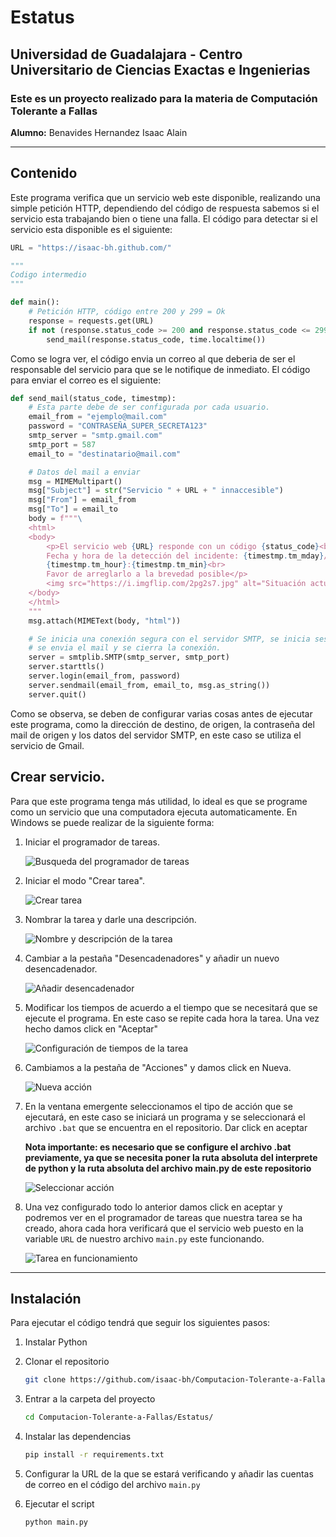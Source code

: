# Estatus
## **Universidad de Guadalajara** - Centro Universitario de Ciencias Exactas e Ingenierias

### Este es un proyecto realizado para la materia de Computación Tolerante a Fallas

**Alumno:** Benavides Hernandez Isaac Alain

---
## Contenido

Este programa verifica que un servicio web este disponible, realizando una simple petición HTTP, dependiendo del código de respuesta sabemos si el servicio esta trabajando bien o tiene una falla. El código para detectar si el servicio esta disponible es el siguiente:

~~~python
URL = "https://isaac-bh.github.com/"

"""
Codigo intermedio
"""

def main():
    # Petición HTTP, código entre 200 y 299 = Ok
    response = requests.get(URL)
    if not (response.status_code >= 200 and response.status_code <= 299):
        send_mail(response.status_code, time.localtime())
~~~

Como se logra ver, el código envia un correo al que deberia de ser el responsable del servicio para que se le notifique de inmediato. El código para enviar el correo es el siguiente:

~~~python
def send_mail(status_code, timestmp):
    # Esta parte debe de ser configurada por cada usuario.
    email_from = "ejemplo@mail.com"
    password = "CONTRASEÑA_SUPER_SECRETA123"
    smtp_server = "smtp.gmail.com"
    smtp_port = 587
    email_to = "destinatario@mail.com"

    # Datos del mail a enviar
    msg = MIMEMultipart()
    msg["Subject"] = str("Servicio " + URL + " innaccesible")
    msg["From"] = email_from
    msg["To"] = email_to
    body = f"""\
    <html>
    <body>
        <p>El servicio web {URL} responde con un código {status_code}<br>
        Fecha y hora de la detección del incidente: {timestmp.tm_mday}/{timestmp.tm_mon}/{timestmp.tm_year} -
        {timestmp.tm_hour}:{timestmp.tm_min}<br>
        Favor de arreglarlo a la brevedad posible</p>
        <img src="https://i.imgflip.com/2pg2s7.jpg" alt="Situación actual">
    </body>
    </html>
    """
    msg.attach(MIMEText(body, "html"))

    # Se inicia una conexión segura con el servidor SMTP, se inicia sesión, 
    # se envia el mail y se cierra la conexión.
    server = smtplib.SMTP(smtp_server, smtp_port)
    server.starttls()
    server.login(email_from, password)
    server.sendmail(email_from, email_to, msg.as_string())
    server.quit()
~~~
Como se observa, se deben de configurar varias cosas antes de ejecutar este programa, como la dirección de destino, de origen, la contraseña del mail de origen y los datos del servidor SMTP, en este caso se utiliza el servicio de Gmail.

## Crear servicio.
Para que este programa tenga más utilidad, lo ideal es que se programe como un servicio que una computadora ejecuta automaticamente. En Windows se puede realizar de la siguiente forma:

1. Iniciar el programador de tareas.

    ![Busqueda del programador de tareas](./img/programador_de_tareas.png "Busqueda del programador de tareas")

2. Iniciar el modo "Crear tarea".

    ![Crear tarea](./img/crear_tarea.png "Crear tarea")

3. Nombrar la tarea y darle una descripción.

    ![Nombre y descripción de la tarea](./img/nombre_tarea.png "Nombre y descripción de la tarea")

4. Cambiar a la pestaña "Desencadenadores" y añadir un nuevo desencadenador.

    ![Añadir desencadenador](./img/a%C3%B1adir_desencadenador.png "Añadir desencadenador")

5. Modificar los tiempos de acuerdo a el tiempo que se necesitará que se ejecute el programa. En este caso se repite cada hora la tarea. Una vez hecho damos click en "Aceptar"

    ![Configuración de tiempos de la tarea](./img/tiempos_rutina.png "Configuración de tiempos de la tarea")
6. Cambiamos a la pestaña de "Acciones" y damos click en Nueva.

    ![Nueva acción](./img/a%C3%B1adir_tarea.png "Nueva acción")

7. En la ventana emergente seleccionamos el tipo de acción que se ejecutará, en este caso se iniciará un programa y se seleccionará el archivo ``.bat`` que se encuentra en el repositorio. Dar click en aceptar
    
    **Nota importante: es necesario que se configure el archivo .bat previamente, ya que se necesita poner la ruta absoluta del interprete de python y la ruta absoluta del archivo main.py de este repositorio** 

    ![Seleccionar acción](./img/seleccionar_script.png "Seleccionar acción")

8. Una vez configurado todo lo anterior damos click en aceptar y podremos ver en el programador de tareas que nuestra tarea se ha creado, ahora cada hora verificará que el servicio web puesto en la variable ``URL`` de nuestro archivo ``main.py`` este funcionando.

    ![Tarea en funcionamiento](./img/tarea_en_accion.png "Tarea en funcionamiento")

---
## Instalación
Para ejecutar el código tendrá que seguir los siguientes pasos:
1. Instalar Python

2. Clonar el repositorio
    ~~~bash
    git clone https://github.com/isaac-bh/Computacion-Tolerante-a-Fallas
    ~~~

3. Entrar a la carpeta del proyecto
    ~~~bash
    cd Computacion-Tolerante-a-Fallas/Estatus/
    ~~~

4. Instalar las dependencias
    ~~~bash
    pip install -r requirements.txt
    ~~~

5. Configurar la URL de la que se estará verificando y añadir las cuentas de correo en el código del archivo ``main.py``

6. Ejecutar el script
    ~~~bash
    python main.py
    ~~~